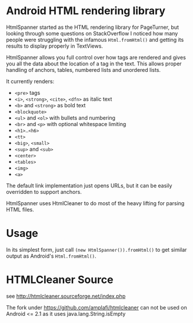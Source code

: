 # Android HTML rendering library

HtmlSpanner started as the HTML rendering library for PageTurner, but looking through some questions on StackOverflow I noticed how many people were struggling with the infamous ``Html.fromHtml()`` and getting its results to display properly in TextViews.

HtmlSpanner allows you full control over how tags are rendered and gives you all the data about the location of a tag in the text. This allows proper handling of anchors, tables, numbered lists and unordered lists.

It currently renders:

* ``<pre>`` tags
* ``<i>``, ``<strong>``, ``<cite>``, ``<dfn>`` as italic text
* ``<b>`` and ``<strong>`` as bold text
* ``<blockquote>``
* ``<ul>`` and ``<ol>`` with bullets and numbering
* ``<br>`` and ``<p>`` with optional whitespace limiting
* ``<h1>``..``<h6>``
* ``<tt>``
* ``<big>``, ``<small>``
* ``<sup>`` and ``<sub>``
* ``<center>``
* ``<tables>``
* ``<img>``
* ``<a>``

The default link implementation just opens URLs, but it can be easily overridden to support anchors.

HtmlSpanner uses HtmlCleaner to do most of the heavy lifting for parsing HTML files.

# Usage
In its simplest form, just call ``(new HtmlSpanner()).fromHtml()`` to get similar output as Android's ``Html.fromHtml()``.

# HTMLCleaner Source
see http://htmlcleaner.sourceforge.net/index.php

The fork under https://github.com/amplafi/htmlcleaner can not be used on Android <= 2.1 as it uses java.lang.String.isEmpty

